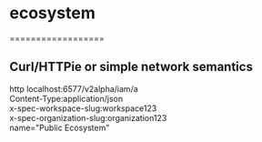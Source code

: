 # ecosystem

==================

## Curl/HTTPie or simple network semantics

http localhost:6577/v2alpha/iam/a \
Content-Type:application/json \
x-spec-workspace-slug:workspace123 \
x-spec-organization-slug:organization123 \
name="Public Ecosystem"
